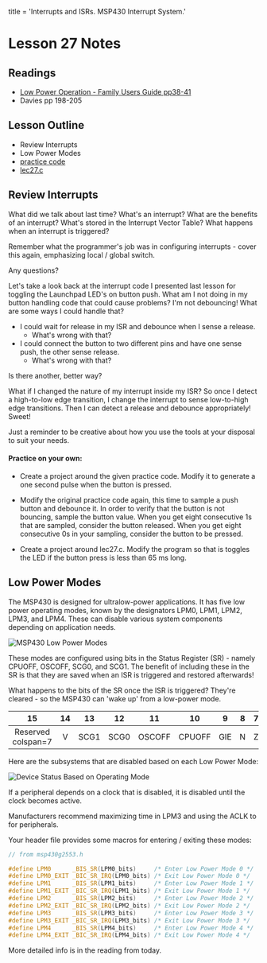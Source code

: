 title = 'Interrupts and ISRs.  MSP430 Interrupt System.'

# Lesson 27 Notes

## Readings
- [Low Power Operation - Family Users Guide pp38-41](/382/datasheets/msp430_msp430x2xx_family_users_guide.pdf)
- Davies pp 198-205

## Lesson Outline
- Review Interrupts
- Low Power Modes
- [practice code](lec26.c)
- [lec27.c](lec27.c)

## Review Interrupts

What did we talk about last time?  What's an interrupt?  What are the benefits of an interrupt?  What's stored in the Interrupt Vector Table?  What happens when an interrupt is triggered?

Remember what the programmer's job was in configuring interrupts - cover this again, emphasizing local / global switch.

Any questions?

Let's take a look back at the interrupt code I presented last lesson for toggling the Launchpad LED's on button push.  What am I not doing in my button handling code that could cause problems?  I'm not debouncing!  What are some ways I could handle that?

- I could wait for release in my ISR and debounce when I sense a release.
	- What's wrong with that?
- I could connect the button to two different pins and have one sense push, the other sense release.
	- What's wrong with that?

Is there another, better way?

What if I changed the nature of my interrupt inside my ISR?  So once I detect a high-to-low edge transition, I change the interrupt to sense low-to-high edge transitions.  Then I can detect a release and debounce appropriately!  Sweet!

Just a reminder to be creative about how you use the tools at your disposal to suit your needs.

#### Practice on your own:  

- Create a project around the given practice code.  Modify it to generate a one second pulse when the button is pressed.

- Modify the original practice code again, this time to sample a push button and debounce it.  In order to verify that the button is not bouncing, sample the button value.  When you get eight consecutive 1s that are sampled, consider the button released.  When you get eight consecutive 0s in your sampling, consider the button to be pressed.

- Create a project around lec27.c.  Modify the program so that is toggles the LED if the button press is less than 65 ms long.

## Low Power Modes

The MSP430 is designed for ultralow-power applications.  It has five low power operating modes, known by the designators LPM0, LPM1, LPM2, LPM3, and LPM4.  These can disable various system components depending on application needs.

![MSP430 Low Power Modes](low_power_modes.jpg)

These modes are configured using bits in the Status Register (SR) - namely CPUOFF, OSCOFF, SCG0, and SCG1.  The benefit of including these in the SR is that they are saved when an ISR is triggered and restored afterwards!

What happens to the bits of the SR once the ISR is triggered?  They're cleared - so the MSP430 can 'wake up' from a low-power mode.

| 15 | 14 | 13 | 12 | 11 | 10 | 9 | 8 | 7 | 6 | 5 | 4 | 3 | 2 | 1 | 0 |
| :-: | :-: | :-: | :-: | :-: | :-: | :-: | :-: | :-: | :-: | :-: | :-: | :-: | :-: | :-: | :-: |
| Reserved	colspan=7 | V | SCG1 | SCG0 | OSCOFF | CPUOFF | GIE | N | Z | C |

Here are the subsystems that are disabled based on each Low Power Mode:

![Device Status Based on Operating Mode](device_status_for_modes.jpg)

If a peripheral depends on a clock that is disabled, it is disabled until the clock becomes active.

Manufacturers recommend maximizing time in LPM3 and using the ACLK to for peripherals.

Your header file provides some macros for entering / exiting these modes:
```c
// from msp430g2553.h

#define LPM0      _BIS_SR(LPM0_bits)     /* Enter Low Power Mode 0 */
#define LPM0_EXIT _BIC_SR_IRQ(LPM0_bits) /* Exit Low Power Mode 0 */
#define LPM1      _BIS_SR(LPM1_bits)     /* Enter Low Power Mode 1 */
#define LPM1_EXIT _BIC_SR_IRQ(LPM1_bits) /* Exit Low Power Mode 1 */
#define LPM2      _BIS_SR(LPM2_bits)     /* Enter Low Power Mode 2 */
#define LPM2_EXIT _BIC_SR_IRQ(LPM2_bits) /* Exit Low Power Mode 2 */
#define LPM3      _BIS_SR(LPM3_bits)     /* Enter Low Power Mode 3 */
#define LPM3_EXIT _BIC_SR_IRQ(LPM3_bits) /* Exit Low Power Mode 3 */
#define LPM4      _BIS_SR(LPM4_bits)     /* Enter Low Power Mode 4 */
#define LPM4_EXIT _BIC_SR_IRQ(LPM4_bits) /* Exit Low Power Mode 4 */
```



More detailed info is in the reading from today.


